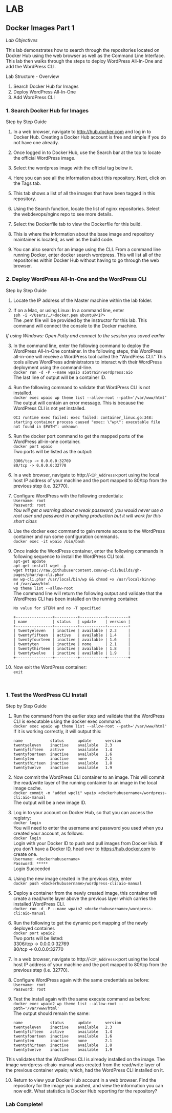 # LAB
## Docker Images Part 1
*Lab Objectives*

This lab demonstrates how to search through the repositories located on Docker Hub using the web browser as well as the Command Line Interface. This lab then walks through the steps to deploy WordPress All-In-One and add the WordPress CLI.

Lab Structure - Overview
1.	Search Docker Hub for Images
2.	Deploy WordPress All-In-One
3.	Add WordPress CLI

 
### 1. Search Docker Hub for Images
Step by Step Guide
1.	In a web browser, navigate to http://hub.docker.com and log in to Docker Hub. Creating a Docker Hub account is free and simple if you do not have one already.

2.	Once logged in to Docker Hub, use the Search bar at the top to locate the official WordPress image.

3.	Select the wordpress image with the official tag below it.

4.	Here you can see all the information about this repository. Next, click on the Tags tab.

5.	This tab shows a list of all the images that have been tagged in this repository.

6.	Using the Search function, locate the list of nginx repositories. Select the webdevops/nginx repo to see more details.

7.	Select the Dockerfile tab to view the Dockerfile for this build.

8.	This is where the information about the base image and repository maintainer is located, as well as the build code.

9.	You can also search for an image using the CLI. From a command line running Docker, enter 
docker search wordpress. This will list all of the repositories within Docker Hub without having to go through the web browser.

### 2. Deploy WordPress All-In-One and the WordPress CLI
Step by Step Guide
1.	Locate the IP address of the Master machine within the lab folder.

2.	If on a Mac, or using Linux:
In a command line, enter  
`ssh -i </Users/…/>docker.pem ubuntu@<IP>`  
The .pem file will be provided by the instructor for this lab. This command will connect the console to the Docker machine.

*If using Windows: Open Putty and connect to the session you saved earlier*


3.	In the command line, enter the following command to deploy the WordPress All-In-One container. In the following steps, this WordPress all-in-one will receive a WordPress tool called the "WordPress CLI." This tools allows WordPress administrators to interact with their WordPress deployment using the command-line.  
    `docker run -d -P --name wpaio s5atrain/wordpress:aio`  
The last line of output will be a container ID.  

4.	Run the following command to validate that WordPress CLI is not installed.  
    `docker exec wpaio wp theme list --allow-root --path=’/var/www/html’`  
The output will contain an error message. This is because the WordPress CLI is not yet installed.  
    ```
    OCI runtime exec failed: exec failed: container_linux.go:348: starting container process caused "exec: \"wp\": executable file not found in $PATH": unknown
    ```

5.	Run the docker port command to get the mapped ports of the WordPress all-in-one container.  
    `docker port wpaio `  
Two ports will be listed as the output:  
    ```
    3306/tcp -> 0.0.0.0:32769  
    80/tcp -> 0.0.0.0:32770  
    ```

6.	In a web browser, navigate to http://`<IP_Address>`:port using the local host IP address of your machine and the port mapped to 80/tcp from the previous step (i.e. 32770).

7.	Configure WordPress with the following credentials:  
    `Username: root`  
    `Password: root`  
    *You will get a warning about a weak password, you would never use a root user and password in anything production but it will work for this short class*

8.	Use the docker exec command to gain remote access to the WordPress container and run some configuration commands.  
    `docker exec -it wpaio /bin/bash`

9.	Once inside the WordPress container, enter the following commands in following sequence to install the WordPress CLI tool.  
    `apt-get update`  
    `apt-get install wget –y`  
    `wget https://raw.githubusercontent.com/wp-cli/builds/gh-pages/phar/wp-cli.phar`  
    `mv wp-cli.phar /usr/local/bin/wp && chmod +x /usr/local/bin/wp`  
    `cd /var/www/html`  
    `wp theme list --allow-root`  
The command line will return the following output and validate that the WordPress CLI has been installed on the running container.  
    ```
    No value for $TERM and no -T specified   
    
    +----------------+----------+-----------+---------+
    | name           | status   | update    | version |
    +----------------+----------+-----------+---------+
    | twentyeleven   | inactive | available | 2.3     |
    | twentyfifteen  | active   | available | 1.4     |
    | twentyfourteen | inactive | available | 1.6     |
    | twentyten      | inactive | none      | 2.1     |
    | twentythirteen | inactive | available | 1.8     |
    | twentytwelve   | inactive | available | 1.9     |
    +----------------+----------+-----------+---------+
    ```

10.	Now exit the WordPress container:  
    `exit`

 
### 1. Test the WordPress CLI Install
Step by Step Guide
1.	Run the command from the earlier step and validate that the WordPress CLI is executable using the docker exec command.  
    `docker exec wpaio wp theme list --allow-root --path='/var/www/html'`  
If it is working correctly, it will output this:  
    ```
    name            status      update      version
    twentyeleven    inactive    available   2.3
    twentyfifteen   active      available	1.4
    twentyfourteen	inactive	available	1.6
    twentyten       inactive	none        2.1
    twentythirteen	inactive	available	1.8
    twentytwelve	inactive	available	1.9
    ```

2.	Now commit the WordPress CLI container to an image. This will commit the read/write layer of the running container to an image in the local image cache.  
    `docker commit -m "added wpcli" wpaio <dockerhubusername>/wordpress-cli:aio-manual`  
The output will be a new image ID.

3. 	Log in to your account on Docker Hub, so that you can access the registry:  
    `docker login`  
You will need to enter the username and password you used when you created your account, as follows:  
    `docker login`  
Login with your Docker ID to push and pull images from Docker Hub. If you don't have a Docker ID, head over to https://hub.docker.com to create one.  
    `Username: <dockerhubusername>`  
    `Password: *****`  
Login Succeeded

4.	Using the new image created in the previous step, enter  
    `docker push <dockerhubusername>/wordpress-cli:aio-manual`

5.	Deploy a container from the newly created image, this container will create a read/write layer above the previous layer which carries the installed WordPress CLI.  
    `docker run -d -P --name wpaio2 <dockerhubusername>/wordpress-cli:aio-manual  `

6.	Run the following to get the dynamic port mapping of the newly deployed container.   
    `docker port wpaio2`  
Two ports will be listed:  
3306/tcp -> 0.0.0.0:32769  
80/tcp -> 0.0.0.0:32770

7.	In a web browser, navigate to http://`<IP_Address>`:port using the local host IP address of your machine and the port mapped to 80/tcp from the previous step (i.e. 32770).

8.	Configure WordPress again with the same credentials as before:  
    `Username: root`  
    `Password: root`  

9.	Test the install again with the same execute command as before:  
    `docker exec wpaio2 wp theme list --allow-root --path='/var/www/html'`  
The output should remain the same:  
    ```
    name            status	    update	    version
    twentyeleven	inactive	available	2.3
    twentyfifteen	active      available	1.4
    twentyfourteen	inactive	available	1.6
    twentyten	    inactive	none      	2.1
    twentythirteen	inactive	available	1.8
    twentytwelve	inactive	available	1.9
    ```
This validates that the WordPress CLI is already installed on the image. The image wordpress-cli:aio-manual was created from the read/write layer of the previous container wpaio; which, had the WordPress CLI installed on it. 

10.	Return to view your Docker Hub account in a web browser. Find the repository for the image you pushed, and view the information you can now edit. What statistics is Docker Hub reporting for the repository?

### Lab Complete!

<!-- 
LastTested: 2018-09-28
OS: Ubuntu 18.04
DockerVersion: 18.06.1-ce, build e68fc7a
-->
